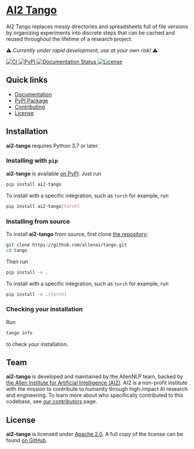 # [AI2 Tango](https://ai2-tango.readthedocs.io/)

<!-- start tagline -->

AI2 Tango replaces messy directories and spreadsheets full of file versions by organizing experiments into discrete steps that can be cached and reused throughout the lifetime of a research project.

<!-- end tagline -->

⚠️ *Currently under rapid development, use at your own risk!* ⚠️

<!-- <p align="center"> -->
<p>
    <a href="https://github.com/allenai/tango/actions">
        <img alt="CI" src="https://github.com/allenai/tango/workflows/CI/badge.svg?event=push&branch=main">
    </a>
    <a href="https://pypi.org/project/ai2-tango/">
        <img alt="PyPI" src="https://img.shields.io/pypi/v/ai2-tango">
    </a>
    <a href="https://ai2-tango.readthedocs.io/en/latest/?badge=latest">
        <img src="https://readthedocs.org/projects/ai2-tango/badge/?version=latest" alt="Documentation Status" />
    </a>
    <a href="https://github.com/allenai/tango/blob/main/LICENSE">
        <img alt="License" src="https://img.shields.io/github/license/allenai/tango.svg?color=blue&cachedrop">
    </a>
    <br/>
</p>

## Quick links

- [Documentation](https://ai2-tango.readthedocs.io/)
- [PyPI Package](https://pypi.org/project/ai2-tango/)
- [Contributing](https://github.com/allenai/tango/blob/main/CONTRIBUTING.md)
- [License](https://github.com/allenai/tango/blob/main/LICENSE)

## Installation

<!-- start py version -->

**ai2-tango** requires Python 3.7 or later.

<!-- end py version -->

### Installing with `pip`

<!-- start install pip -->

**ai2-tango** is available [on PyPI](https://pypi.org/project/ai2-tango/). Just run

```bash
pip install ai2-tango
```

To install with a specific integration, such as `torch` for example, run

```bash
pip install ai2-tango[torch]
```

<!-- end install pip -->

### Installing from source

<!-- start install source -->

To install **ai2-tango** from source, first clone [the repository](https://github.com/allenai/tango):

```bash
git clone https://github.com/allenai/tango.git
cd tango
```

Then run

```bash
pip install -e .
```

To install with a specific integration, such as `torch` for example, run

```bash
pip install -e .[torch]
```

<!-- end install source -->

### Checking your installation

<!-- start check install -->

Run

```bash
tango info
```

to check your installation.

<!-- end check install -->

## Team

<!-- start team -->

**ai2-tango** is developed and maintained by the AllenNLP team, backed by [the Allen Institute for Artificial Intelligence (AI2)](https://allenai.org/).
AI2 is a non-profit institute with the mission to contribute to humanity through high-impact AI research and engineering.
To learn more about who specifically contributed to this codebase, see [our contributors](https://github.com/allenai/tango/graphs/contributors) page.

<!-- end team -->

## License

<!-- start license -->

**ai2-tango** is licensed under [Apache 2.0](https://www.apache.org/licenses/LICENSE-2.0).
A full copy of the license can be found [on GitHub](https://github.com/allenai/tango/blob/main/LICENSE).

<!-- end license -->
